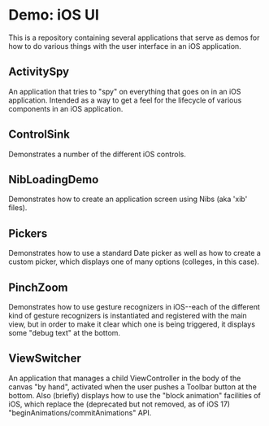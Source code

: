 # Demo: iOS UI
This is a repository containing several applications that serve as demos for how to do various things with the user interface in an iOS application.

## ActivitySpy
An application that tries to "spy" on everything that goes on in an iOS application. Intended as a way to get a feel for the lifecycle of various components in an iOS application.

## ControlSink
Demonstrates a number of the different iOS controls.

## NibLoadingDemo
Demonstrates how to create an application screen using Nibs (aka 'xib' files).

## Pickers
Demonstrates how to use a standard Date picker as well as how to create a custom picker, which displays one of many options (colleges, in this case).

## PinchZoom
Demonstrates how to use gesture recognizers in iOS--each of the different kind of gesture recognizers is instantiated and registered with the main view, but in order to make it clear which one is being triggered, it displays some "debug text" at the bottom.

## ViewSwitcher
An application that manages a child ViewController in the body of the canvas "by hand", activated when the user pushes a Toolbar button at the bottom. Also (briefly) displays how to use the "block animation" facilities of iOS, which replace the (deprecated but not removed, as of iOS 17) "beginAnimations/commitAnimations" API.

